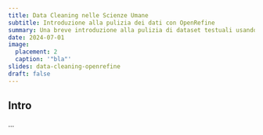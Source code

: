 ```yaml
---
title: Data Cleaning nelle Scienze Umane
subtitle: Introduzione alla pulizia dei dati con OpenRefine
summary: Una breve introduzione alla pulizia di dataset testuali usando il software OpenRefine.
date: 2024-07-01
image:
  placement: 2
  caption: '"bla"'
slides: data-cleaning-openrefine
draft: false
---
```


## Intro
...
